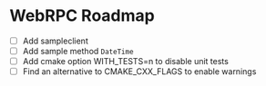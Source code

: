 # WebRPC Roadmap

- [ ] Add sampleclient
- [ ] Add sample method `DateTime`
- [ ] Add cmake option WITH_TESTS=n to disable unit tests
- [ ] Find an alternative to CMAKE_CXX_FLAGS to enable warnings